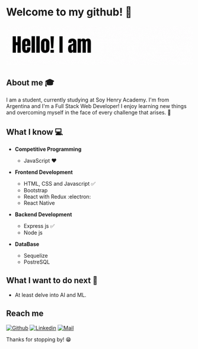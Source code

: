 # Welcome to my github! 👋

<div align="center">
	<img src="GIF.gif">
</div>

## About me :mortar_board:
I am a student, currently studying at Soy Henry Academy. I'm from Argentina and I'm a Full Stack Web Developer!
I enjoy learning new things and overcoming myself in the face of every challenge that arises. 🧠

## What I know :computer:
- **Competitive Programming**
	- JavaScript ❤️
	
	
- **Frontend Development**
	- HTML, CSS and Javascript :white_check_mark:
	- Bootstrap
	- React with Redux :electron:
	- React Native


- **Backend Development**
	- Express js :white_check_mark:
	- Node js


- **DataBase**
	- Sequelize
	- PostreSQL


## What I want to do next :thinking:
- At least delve into AI and ML.

## Reach me 
[![Github](https://img.shields.io/github/followers/sarthakbh321?label=Follow&style=social)](https://github.com/FlorFleitas)
[![Linkedin](https://img.shields.io/badge/-Florencia%20Fleitas-blue?style=flat-square&logo=linkedin&logoColor=white&link=https://www.linkedin.com/in/maria-florencia-fleitas/)](https://www.linkedin.com/in/maria-florencia-fleitas/)
[![Mail](https://img.shields.io/badge/-flor1197@hotmail.com-gray?style=flat-square&logo=gmail&logoColor=red&link=https://www.linkedin.com/in/maria-florencia-fleitas/)](mailto:flor1197@hotmail.com)


Thanks for stopping by! 😁
